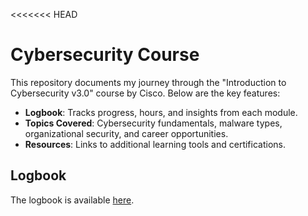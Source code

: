 <<<<<<< HEAD
# Cybersecurity Course

This repository documents my journey through the "Introduction to Cybersecurity v3.0" course by Cisco. Below are the key features:

- **Logbook**: Tracks progress, hours, and insights from each module.
- **Topics Covered**: Cybersecurity fundamentals, malware types, organizational security, and career opportunities.
- **Resources**: Links to additional learning tools and certifications.

## Logbook
The logbook is available [here](Cybersecurity_Logbook.md.md).

